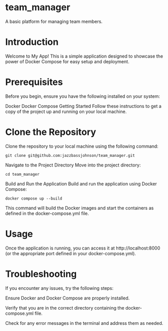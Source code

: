 # team_manager
A basic platform for managing team members.

# Introduction
Welcome to My App! This is a simple application designed to showcase the power of Docker Compose for easy setup and deployment.

# Prerequisites
Before you begin, ensure you have the following installed on your system:

Docker
Docker Compose
Getting Started
Follow these instructions to get a copy of the project up and running on your local machine.

# Clone the Repository
Clone the repository to your local machine using the following command:

```
git clone git@github.com:jazzbassjohnson/team_manager.git
```
Navigate to the Project Directory
Move into the project directory:

```
cd team_manager
```

Build and Run the Application
Build and run the application using Docker Compose:

```
docker compose up --build
```
This command will build the Docker images and start the containers as defined in the docker-compose.yml file.

# Usage
Once the application is running, you can access it at http://localhost:8000 (or the appropriate port defined in your docker-compose.yml).

# Troubleshooting
If you encounter any issues, try the following steps:

Ensure Docker and Docker Compose are properly installed.

Verify that you are in the correct directory containing the docker-compose.yml file.

Check for any error messages in the terminal and address them as needed.
